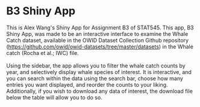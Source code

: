# B3 Shiny App
This is Alex Wang's Shiny App for Assignment B3 of STAT545. This app, B3 Shiny App, was made to be an interactive interface to examine the Whale Catch dataset, available in the OWID Dataset Collection Github repository (https://github.com/owid/owid-datasets/tree/master/datasets) in the Whale catch (Rocha et al.; IWC) file.
\
\
Using the sidebar, the app allows you to filter the whale catch counts by year, and selectively display whale species of interest. It is interactive, and you can search within the data using the search bar, choose how many entries you want displayed, and reorder the counts to your liking. Additionally, if you wish to download any data of interest, the download file below the table will allow you to do so.
